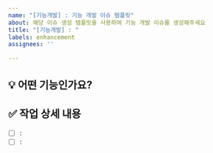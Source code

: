 ```yaml
---
name: "[기능개발] : 기능 개발 이슈 템플릿"
about: 해당 이슈 생성 템플릿을 사용하여 기능 개발 이슈를 생성해주세요
title: "[기능개발] : "
labels: enhancement
assignees: ''

---
```


## :bulb: 어떤 기능인가요?
> 

## :white_check_mark: 작업 상세 내용
- [ ] : 
- [ ] :
